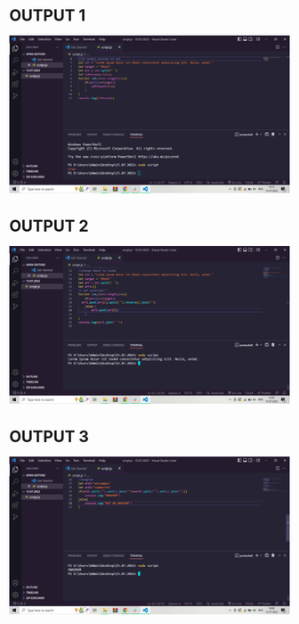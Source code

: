 <h1>OUTPUT 1</h1>
<img src="./imges/Screenshot (290).png" alt="">
<h1>OUTPUT 2</h1>
<img src="./imges/Screenshot (292).png" alt="">
<h1>OUTPUT 3</h1>
<img src="./imges/Screenshot (293).png" alt="">